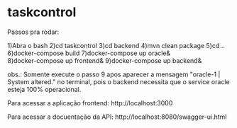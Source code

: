 # taskcontrol

Passos pra rodar:

1)Abra o bash
2)cd taskcontrol
3)cd backend
4)mvn clean package
5)cd ..
6)docker-compose build
7)docker-compose up oracle&  
8)docker-compose up frontend&
9)docker-compose up backend&

obs.: Somente execute o passo 9 apos aparecer a mensagem "oracle-1  | System altered." no terminal, pois o backend necessita que o service oracle esteja 100% operacional.

Para acessar a aplicação frontend: http://localhost:3000

Para acessar a docuentação da API: http://localhost:8080/swagger-ui.html
